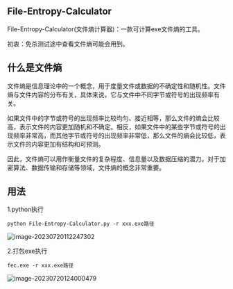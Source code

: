 
## File-Entropy-Calculator

File-Entropy-Calculator(文件熵计算器)：一款可计算exe文件熵的工具。

初衷：免杀测试途中查看文件熵可能会用到。

## 什么是文件熵

文件熵是信息理论中的一个概念，用于度量文件或数据的不确定性和随机性。文件熵与文件内容的分布有关，具体来说，它与文件中不同字节或符号的出现频率有关。

如果文件中的字节或符号的出现频率比较均匀、接近相等，那么文件的熵会比较高，表示文件的内容更加随机和不确定。相反，如果文件中的某些字节或符号的出现频率非常高，而其他字节或符号的出现频率非常低，那么文件的熵会比较低，表示文件的内容更加有结构和可预测。

因此，文件熵可以用作衡量文件的复杂程度、信息量以及数据压缩的潜力。对于加密算法、数据传输和存储等领域，文件熵的概念非常重要。

## 用法

1.python执行

```
python File-Entropy-Calculator.py -r xxx.exe路径
```

![image-20230720112247302](https://img2023.cnblogs.com/blog/2411575/202307/2411575-20230720123806995-1808392558.png)

2.打包exe执行

```
fec.exe -r xxx.exe路径
```

![image-20230720124000479](https://img2023.cnblogs.com/blog/2411575/202307/2411575-20230720124002094-1189098895.png)


